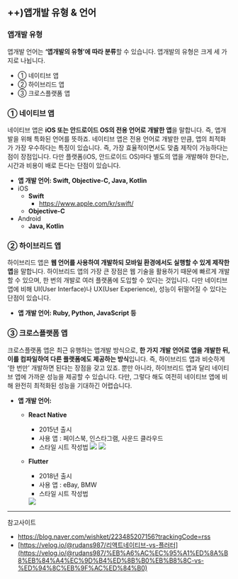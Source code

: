 ## ++)앱개발 유형 & 언어

### 앱개발 유형

앱개발 언어는 **‘앱개발의 유형’에 따라 분류**할 수 있습니다. 앱개발의 유형은 크게 세 가지로 나뉩니다.

- ① 네이티브 앱
- ② 하이브리드 앱
- ③ 크로스플랫폼 앱

### ① 네이티브 앱

네이티브 앱은 **iOS 또는 안드로이드 OS의 전용 언어로 개발한 앱**을 말합니다. 즉, 앱개발을 위해 특화된 언어를 뜻하죠. 네이티브 앱은 전용 언어로 개발한 만큼, 앱의 최적화가 가장 우수하다는 특징이 있습니다. 즉, 가장 효율적이면서도 맞춤 제작이 가능하다는 점이 장점입니다. 다만 플랫폼(iOS, 안드로이드 OS)마다 별도의 앱을 개발해야 한다는, 시간과 비용이 배로 든다는 단점이 있습니다.

- **앱 개발 언어: Swift, Objective-C, Java, Kotlin**
- iOS
    - **Swift**
        - https://www.apple.com/kr/swift/
    - **Objective-C**
- Android
    - **Java, Kotlin**

### ② 하이브리드 앱

하이브리드 앱은 **웹 언어를 사용하여 개발하되 모바일 환경에서도 실행할 수 있게 제작한 앱**을 말합니다. 하이브리드 앱의 가장 큰 장점은 웹 기술을 활용하기 때문에 빠르게 개발할 수 있으며, 한 번의 개발로 여러 플랫폼에 도입할 수 있다는 것입니다. 다만 네이티브 앱에 비해 UI(User Interface)나 UX(User Experience), 성능이 뒤떨어질 수 있다는 단점이 있습니다.

- **앱 개발 언어: Ruby, Python, JavaScript 등**

### ③ 크로스플랫폼 앱

크로스플랫폼 앱은 최근 유행하는 앱개발 방식으로, **한 가지 개발 언어로 앱을 개발한 뒤, 이를 컴파일하여 다른 플랫폼에도 제공하는 방식**입니다. 즉, 하이브리드 앱과 비슷하게 ‘한 번만’ 개발하면 된다는 장점을 갖고 있죠. 뿐만 아니라, 하이브리드 앱과 달리 네이티브 앱에 가까운 성능을 제공할 수 있습니다. 다만, 그렇다 해도 여전히 네이티브 앱에 비해 완전히 최적화된 성능을 기대하긴 어렵습니다.

- **앱 개발 언어:**
    - **React Native**
        - 2015년 출시
        - 사용 앱 : 페이스북, 인스타그램, 사운드 클라우드
        - 스타일 시트 작성법
            <image src="https://velog.velcdn.com/images/rudans987/post/87efb2ef-2105-4642-a329-32312b17d81e/image.png"/>
            <image src="https://velog.velcdn.com/images/rudans987/post/76d95e3a-292e-4775-b8ce-73851cd269bf/image.png"/>
            
    - **Flutter**
        - 2018년 출시
        - 사용 앱 : eBay, BMW
        - 스타일 시트 작성법
        <image src="https://velog.velcdn.com/images/rudans987/post/17361d3c-7876-44f6-af91-f5d83cf72275/image.png"/>
        

---

참고사이트

- https://blog.naver.com/wishket/223485207156?trackingCode=rss
- [https://velog.io/@rudans987/리액트네이티브-vs-플러터](https://velog.io/@rudans987/%EB%A6%AC%EC%95%A1%ED%8A%B8%EB%84%A4%EC%9D%B4%ED%8B%B0%EB%B8%8C-vs-%ED%94%8C%EB%9F%AC%ED%84%B0)